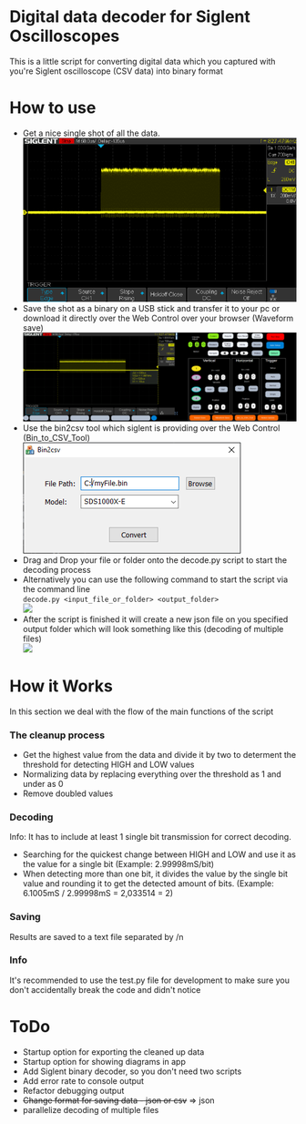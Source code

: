 
# Digital data decoder for Siglent Oscilloscopes

This is a little script for converting digital data which you captured with you're Siglent oscilloscope (CSV data) into binary format

# How to use
* Get a nice single shot of all the data.<br/>
![ ](https://github.com/MerzSebastian/Siglent-csv-basic-decoder/blob/main/documentation/siglent_sds1000x.png)
* Save the shot as a binary on a USB stick and transfer it to your pc or download it directly over the Web Control over your browser (Waveform save)<br/>
![ ](https://github.com/MerzSebastian/Siglent-csv-basic-decoder/blob/main/documentation/siglent_sds1000x_save.png)
* Use the bin2csv tool which siglent is providing over the Web Control (Bin_to_CSV_Tool)<br/>
![ ](https://github.com/MerzSebastian/Siglent-csv-basic-decoder/blob/main/documentation/bin2csv.png)
* Drag and Drop your file or folder onto the decode.py script to start the decoding process
* Alternatively you can use the following command to start the script via the command line <br/>
```decode.py <input_file_or_folder> <output_folder>```<br/>
![ ](https://github.com/MerzSebastian/Siglent-csv-basic-decoder/blob/main/documentation/output.png)
* After the script is finished it will create a new json file on you specified output folder which will look something like this (decoding of multiple files)<br/>
![ ](https://github.com/MerzSebastian/Siglent-csv-basic-decoder/blob/main/documentation/output_json.png)

# How it Works
In this section we deal with the flow of the main functions of the script
### The cleanup process
* Get the highest value from the data and divide it by two to determent the threshold for detecting HIGH and LOW values
* Normalizing data by replacing everything over the threshold as 1 and under as 0
* Remove doubled values

### Decoding
Info: It has to include at least 1 single bit transmission for correct decoding.
* Searching for the quickest change between HIGH and LOW and use it as the value for a single bit (Example: 2.99998mS/bit)
* When detecting more than one bit, it divides the value by the single bit value and rounding it to get the detected amount of bits. (Example: 6.1005mS / 2.99998mS = 2,033514 = 2)

### Saving
Results are saved to a text file separated by /n

### Info
It's recommended to use the test.py file for development to make sure you don't accidentally break the code and didn't notice

# ToDo
* Startup option for exporting the cleaned up data
* Startup option for showing diagrams in app
* Add Siglent binary decoder, so you don't need two scripts
* Add error rate to console output
* Refactor debugging output
* ~~Change format for saving data - json or csv~~ => json
* parallelize decoding of multiple files
